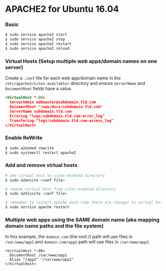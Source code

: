# APACHE2 for Ubuntu 16.04

### Basic
````sh
$ sudo service apache2 start
$ sudo service apache2 stop
$ sudo service apache2 restart
$ sudo service apache2 reload
````

### Virtual Hosts (Setup multiple web apps/domain names on one server)
Create a `.conf` file for each web app/domain name in the `/etc/apache2/sites-available/` directory and ensure `ServerName` and `DocumentRoot` fields have a value.
````xml
<VirtualHost *:80>
  ServerAdmin webmaster@subdomain.tld.com
  DocumentRoot "/www/docs/subdomain.tld.com"
  ServerName subdomain.tld.com
  ErrorLog "logs/subdomain.tld.com-error_log"
  TransferLog "logs/subdomain.tld.com-access_log"
</VirtualHost>
````

### Enable ReWrite
```sh
$ sudo a2enmod rewrite
$ sudo systemctl restart apache2
```


### Add and remove virtual hosts
```sh
# add virtual host to sites-enabled directory
$ sudo a2ensite <conf file>

# remove virtual host from sites-enabled directory
$ sudo a2dissite <conf file>

# remember to restart apache each time there are changes to virtual hosts
$ sudo service apache restart
```


### Multiple web apps using the SAME domain name (aka mapping domain name paths and the file system)
In this example, the `domain.com` (the root /) path will use files in `/var/www/app1` and `domain.com/app2` path will use files in `/var/www/app2`:

```
<VirtualHost *:80>
  DocumentRoot /var/www/app1
  Alias "/app2" "/var/www/app2"
</VirtualHost>
```

